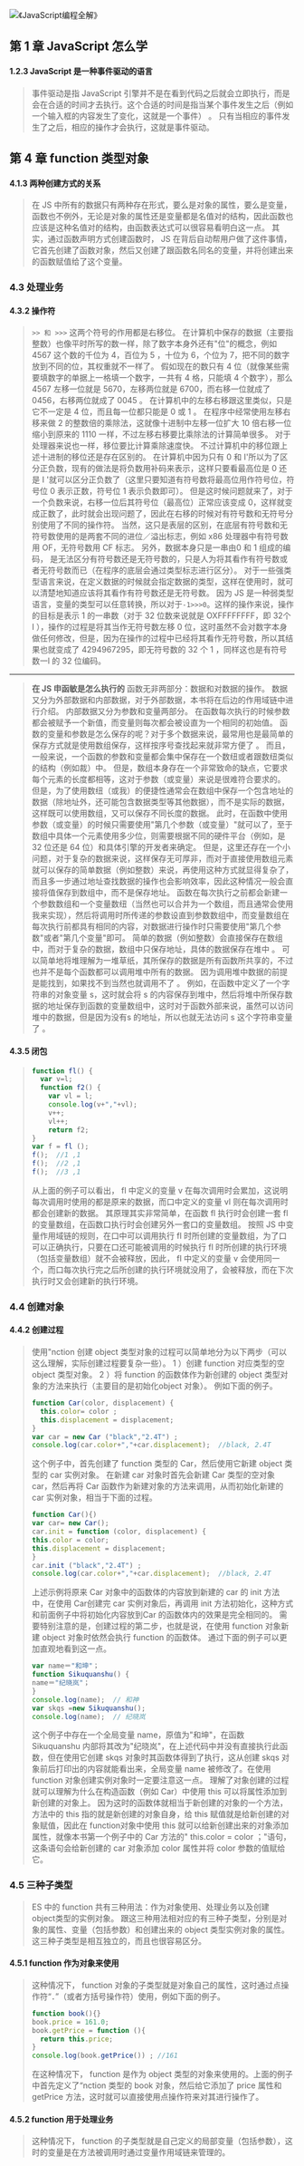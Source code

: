 ![《JavaScript编程全解》](.\images\《看透javascript%20原理、方法与实践》.jpg)

## 第 1 章 JavaScript 怎么学

#### 1.2.3 JavaScript 是一种事件驱动的语言
> 事件驱动是指 JavaScript 引擎并不是在看到代码之后就会立即执行，而是会在合适的时间才去执行。这个合适的时间是指当某个事件发生之后（例如一个输入框的内容发生了变化，这就是一个事件） 。 只有当相应的事件发生了之后，相应的操作才会执行，这就是事件驱动。

## 第 4 章 function 类型对象
#### 4.1.3 两种创建方式的关系
> 在 JS 中所有的数据只有两种存在形式，要么是对象的属性，要么是变量，函数也不例外，无论是对象的属性还是变量都是名值对的结构，因此函数也应该是这种名值对的结构，由函数表达式可以很容易看明白这一点。 
> 其实，通过函数声明方式创建函数时， JS 在背后自动帮用户做了这件事情，它首先创建了函数对象，然后又创建了跟函数名同名的变量，并将创建出来的函数赋值给了这个变量。 

### 4.3 处理业务
#### 4.3.2 操作符
> `>> 和 >>>`
> 这两个符号的作用都是右移位。 
> 在计算机中保存的数据（主要指整数）也像平时所写的数一样，除了数字本身外还有"位"的概念，例如4567 这个数的千位为 4，百位为 5 ，十位为 6，个位为 7，把不同的数字放到不同的位，其权重就不一样了。 
> 假如现在的数只有 4 位（就像某些需要填数字的单据上一格填一个数字，一共有 4 格，只能填 4 个数字），那么 4567 左移一位就是 5670，左移两位就是 6700，而右移一位就成了 0456，右移两位就成了 0045 。 
> 在计算机中的左移右移跟这里类似，只是它不一定是 4 位，而且每一位都只能是 0 或 1 。 
> 在程序中经常使用左移右移来做 2 的整数倍的乘除法，这就像十进制中左移一位扩大 10 倍右移一位缩小到原来的 1110 一样，不过左移右移要比乘除法的计算简单很多。 对于处理器来说也一样，移位要比计算乘除速度快。
> 不过计算机中的移位跟上述十进制的移位还是存在区别的。 
> 在计算机中因为只有 0 和 I'所以为了区分正负数，现有的做法是将负数用补码来表示，这样只要看最高位是 0 还是 I '就可以区分正负数了（这里只要知道有符号数将最高位用作符号位，符号位 0 表示正数，符号位 1 表示负数即可）。 但是这时候问题就来了，对于一个负数来说，右移一位后其符号位（最高位）正常应该变成 0，这样就变成正数了，此时就会出现问题了，因此在右移的时候对有符号数和无符号分别使用了不同的操作符。
> 当然，这只是表层的区别，在底层有符号数和无符号数使用的是两套不同的进位／溢出标志，例如 x86 处理器中有符号数用 OF，无符号数用 CF 标志。
>  另外，数据本身只是一串由0 和 1 组成的编码， 是无法区分有符号数还是无符号数的，只是人为将其看作有符号数或者无符号数而已（在程序的底层会通过类型标志进行区分）。 
> 对于一些强类型语言来说，在定义数据的时候就会指定数据的类型，这样在使用时，就可以清楚地知道应该将其看作有符号数还是无符号数。 
> 因为 JS 是一种弱类型语言，变量的类型可以任意转换，所以对于`-1>>>0`。这样的操作来说，操作的目标是表示 1 的一串数（对于 32 位数来说就是 OXFFFFFFFF，即 32个 I ），操作的过程是将其当作无符号数左移 0 位，这时虽然不会对数字本身做任何修改，但是，因为在操作的过程中已经将其看作无符号数，所以其结果也就变成了 4294967295，即无符号数的 32 个 1 ，同样这也是有符号数一l 的 32 位编码。

---

> **在 JS 申函敏是怎么执行的**
> 函数无非两部分：数据和对数据的操作。 数据又分为外部数据和内部数据，对于外部数据，本书将在后边的作用域链中进行介绍。 内部数据又分为参数和变量两部分。 在函数每次执行的时候参数都会被赋予一个新值，而变量则每次都会被设直为一个相同的初始值。
> 函数的变量和参数是怎么保存的呢？对于多个数据来说，最常用也是最简单的保存方式就是使用数组保存，这样按序号查找起来就非常方便了 。 
> 而且，一般来说，一个函数的参数和变量都会集中保存在一个数纽或者跟数纽类似的结构（例如裁）中。 但是，数组本身存在一个非常致命的缺点，它要求每个元素的长度都相等，这对于参数（或变量）来说是很难符合要求的。 
> 但是，为了使用数纽（或我）的便捷性通常会在数组中保存一个包含地址的数据（除地址外，还可能包含数据类型等其他数据），而不是实际的数据，这样既可以使用数组，又可以保存不同长度的数据。 
> 此时，在函数中使用参数（或变量）的时候只需要使用"第几个参数（或变量）"就可以了，至于数组中具体一个元素使用多少位，则需要根据不同的硬件平台（例如，是 32 位还是 64 位）和具体引擎的开发者来确定。 
> 但是，这里还存在一个小问题，对于复杂的数据来说，这样保存无可厚非，而对于直接使用数组元素就可以保存的简单数据（例如整数）来说，再使用这种方式就显得复杂了，而且多一步通过地址查找数据的操作也会影响效率，因此这种情况一般会直接将值保存到数组中，而不是保存地址。
> 函数在每次执行之前都会新建一个参数数组和一个变量数纽（当然也可以合并为一个数组，而且通常会使用我来实现），然后将调用时所传递的参数设直到参数数组中，而变量数组在每次执行前都具有相同的内容，对数据进行操作时只需要使用"第几个参数"或者"第几个变量"即可。
> 简单的数据（例如整数）会直接保存在数组中，而对于复杂的数据，数组中只保存地址，具体的数据保存在堆中 。 
> 可以简单地将堆理解为一堆草纸，其所保存的数据是所有函数所共享的，不过也并不是每个函数都可以调用堆中所有的数据。 因为调用堆中数据的前提是能找到，如果找不到当然也就调用不了 。 
> 例如，在函数中定义了一个字符串的对象变量 s，这时就会将 s 的内容保存到堆中，然后将堆中所保存数据的地址保存到函数的变量数组中，这时对于函数外部来说，虽然可以访问堆中的数据，但是因为没有s 的地址，所以也就无法访问 s 这个字符串变量了 。

#### 4.3.5 闭包
> ```js
> function fl() {
>   var v=l;
>   function f2() {
>     var vl = l;
>     console.log(v+","+vl);
>     v++;
>     vl++;
>     return f2;
> }
> var f = fl ();
> f();  //1 ,1
> f();  //2 ,1
> f();  //3 ,1
> ```
> 从上面的例子可以看出， fl 中定义的变量 v 在每次调用时会累加，这说明每次调用时使用的都是原来的数据，而口中定义的变量 vl 则在每次调用时都会创建新的数据。
> 其原理其实非常简单，在函数 fl 执行时会创建一套 fl 的变量数组，在函数口执行时会创建另外一套口的变量数组。 按照 JS 中变量作用域链的规则，在口中可以调用执行 fl 时所创建的变量数组，为了口可以正确执行，只要在口还可能被调用的时候执行 fl 时所创建的执行环境（包括变量数组）就不会被释放，因此， fl 中定义的变量 v 会使用同一个，而口每次执行完之后所创建的执行环境就没用了，会被释放，而在下次执行时又会创建新的执行环境。

### 4.4 创建对象
#### 4.4.2 创建过程
> 使用"nction 创建 object 类型对象的过程可以简单地分为以下两步（可以这么理解，实际创建过程要复杂一些）。
> 1 ）创建 function 对应类型的空 object 类型对象。
> 2 ）将 function 的函数体作为新创建的 object 类型对象的方法来执行（主要目的是初始化object 对象）。
> 例如下面的例子。
> ```js
> function Car(color, displacement) {
>   this.color= color ;
>   this.displacement = displacement;
> }
> var car = new Car ("black","2.4T") ;
> console.log(car.color+","+car.displacement);  //black, 2.4T
> ```
> 这个例子中，首先创建了 function 类型的 Car，然后使用它新建 object 类型的 car 实例对象。
>  在新建 car 对象时首先会新建 Car 类型的空对象 car，然后再将 Car 函数作为新建对象的方法来调用，从而初始化新建的 car 实例对象，相当于下面的过程。
> ```js
> function Car(){)
> var car= new Car();
> car.init = function (color, displacement) {
> this.color = color;
> this.displacement = displacement;
> }
> car.init ("black","2.4T") ;
> console.log(car.color+","+car.displacement);  //black, 2.4T
> ```
> 上述示例将原来 Car 对象中的函数体的内容放到新建的 car 的 init 方法中，在使用 Car创建完 car 实例对象后，再调用 init 方法初始化，这种方式和前面例子中将初始化内容放到Car 的函数体内的效果是完全相同的。
> 需要特别注意的是，创建过程的第二步，也就是说，在使用 function 对象新建 object 对象时依然会执行 function 的函数体。 通过下面的例子可以更加直观地看到这一点。
> ```js
> var name＝"和坤"；
> function Sikuquanshu() {
> name＝"纪晓岚"；
> }
> console.log(name);  // 和神
> var skqs =new Sikuquanshu();
> console.log(name);  // 纪晓岚
> ```
> 这个例子中存在一个全局变量 name，原值为"和坤"，在函数 Sikuquanshu 内部将其改为"纪晓岚"，在上述代码中并没有直接执行此函数，但在使用它创建 skqs 对象时其函数体得到了执行，这从创建 skqs 对象前后打印出的内容就能看出来，全局变量 name 被修改了。在使用 function 对象创建实例对象时一定要注意这一点。
> 理解了对象创建的过程就可以理解为什么在构造函数（例如 Car）中使用 this 可以将属性添加到新创建的对象上。 
> 因为这时的函数体就相当于新创建的对象的一个方法，方法中的 this 指的就是新创建的对象自身，给 this 赋值就是给新创建的对象赋值，因此在 function对象中使用 this 就可以给新创建出来的对象添加属性，就像本书第一个例子中的 Car 方法的" this.color = color ；"语句，这条语句会给新创建的 car 对象添加 color 属性并将 color 参数的值赋给它。 

### 4.5 三种子类型
>  ES 中的 function 共有三种用法：作为对象使用、处理业务以及创建 object类型的实例对象。 跟这三种用法相对应的有三种子类型，分别是对象的属性、变量（包括参数）和创建出来的 object 类型实例对象的属性。这三种子类型是相互独立的，而且也很容易区分。

#### 4.5.1 function 作为对象来使用
> 这种情况下， function 对象的子类型就是对象自己的属性，这时通过点操作符“．”（或者方括号操作符）使用，例如下面的例子。
> ```js
> function book(){}
> book.price = 161.0;
> book.getPrice = function (){
>   return this.price;
> }
> console.log(book.getPrice()) ; //161
> ```
> 在这种情况下， function 是作为 object 类型的对象来使用的。上面的例子中首先定义了“nction 类型的 book 对象，然后给它添加了 price 属性和 getPrice 方法，这时就可以直接使用点操作符来对其进行操作了。

#### 4.5.2 function 用于处理业务
> 这种情况下， function 的子类型就是自己定义的局部变量（包括参数），这时的变量是在方法被调用时通过变量作用域链来管理的。
